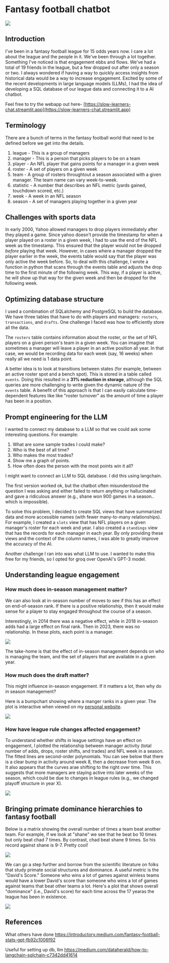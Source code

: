 # Fantasy football chatbot

<!-- ![](assets/dalle_turtle.jpg) -->
![](assets/dalle_logo2.jpg)
<!-- ![](assets/dalle_logo3.webp) -->

## Introduction

I've been in a fantasy football league for 15 odds years now. I care a lot about the league and the people in it. We've been through a lot together. Something I've noticed is that engagement ebbs and flows. We've had a total of 19 friends in the league, but a few dropped out after only a season or two. I always wondered if having a way to quickly access insights from historical data would be a way to increase engagement. Excited by some of the recent developments in large language models (LLMs), I had the idea of developing a SQL database of our league data and connecting it to a AI chatbot.

Feel free to try the webapp out here- [https://slow-learners-chat.streamlit.app](https://slow-learners-chat.streamlit.app)

## Terminology

There are a bunch of terms in the fantasy football world that need to be defined before we get into the details.

1. league - This is a group of managers
2. manager - This is a person that picks players to be on a team
3. player - An NFL player that gains points for a manager in a given week
4. roster - A set of players on a given week
5. team - A group of rosters throughtout a season associated with a given manager. The team name can vary week-to-week. 
6. statistic - A number that describes an NFL metric (yards gained, touchdown scored, etc.)
7. week - A week in an NFL season
8. season - A set of managers playing together in a given year

## Challenges with sports data

<!-- talk about database normalization maybe (1NF, 2NF, 3NF compliant) -->

In early 2000, Yahoo allowed managers to drop players immediately after they played a game. Since yahoo doesn't provide the timestamp for when a player played on a roster in a given week, I had to use the end of the NFL week as the timestamp. This ensured that the player would not be dropped _before_ playing that week. However, in cases where a manager dropped the player earlier in the week, the events table would say that the player was only active the week before. So, to deal with this challenge, I wrote a function in python that scans through the events table and adjusts the drop time to the first minute of the following week. This way, if a player is active, he will show up that way for the given week and then be dropped for the following week.

## Optimizing database structure

I used a combination of SQLalchemy and PostgreSQL to build the database. We have three tables that have to do with players and managers: `rosters`, `transactions`, and `drafts`. One challenge I faced was how to efficiently store all the data.

The `rosters` table contains information about the roster, or the set of NFL players on a given person's team in a given week. You can imagine that sometimes a manager will leave a player in an active position all year. In that case, we would be recording data for each week (say, 16 weeks) when really all we need is 1 data point.

A better idea is to look at transitions between states (for example, between an active roster spot and a bench spot). This is stored in a table called `events`. Doing this resulted in a __31% reduction in storage__, although the SQL queries are more challenging to write given the dynamic nature of the `events` table. A benefit of this approach is that I can easily calculate time-dependent features like like "roster turnover" as the amount of time a player has been in a position.

## Prompt engineering for the LLM

I wanted to connect my database to a LLM so that we could ask some interesting questions. For example:
1. What are some sample trades I could make?
2. Who is the best of all time?
3. Who makes the most trades?
4. Show me a graph of points.
5. How often does the person with the most points win it all?

I might want to connect an LLM to SQL database. I did this using langchain.

The first version worked ok, but the chatbot often misunderstood the question I was asking and either failed to return anything or hallucinated and gave a ridiculous answer (e.g., shane won 900 games in a season.. which is impossible).

To solve this problem, I decided to create SQL views that have summarized data and more accessible names (with fewer many-to-many relationships). For example, I created a `slots` view that has NFL players on a given manager's roster for each week and year. I also created a `standings` view that has the records for each manager in each year. By only providing these views and the context of the column names, I was able to greatly improve the accuracy of the AI.

Another challenge I ran into was what LLM to use. I wanted to make this free for my friends, so I opted for groq over OpenAI's GPT-3 model. 

## Understanding league engagement

### How much does in-season management matter?

We can also look at in-season number of moves to see if this has an effect on end-of-season rank. If there is a positive relationship, then it would make sense for a player to stay engaged throughout the course of a season.

Interestingly, in 2014 there was a negative effect, while in 2018 in-season adds had a large effect on final rank. Then in 2023, there was no relationship. In these plots, each point is a manager.

![](figures/roster_adds_rank.png)

The take-home is that the effect of in-season management depends on who is managing the team, and the set of players that are available in a given year.

### How much does the draft matter?

This might influence in-season engagement. If it matters a lot, then why do in season management?

Here is a bumpchart showing where a manger ranks in a given year. The plot is interactive when viewed on my [personal website](https://celiason.github.io/4-software).

![](bumpchart.png)


### How have league rule changes affected engagement?

To understand whether shifts in league settings have an effect on engagement, I plotted the relationship between manager activity (total number of adds, drops, roster shifts, and trades) and NFL week in a season. The fitted lines are second-order polynomials. You can see below that there is a clear bump in activity around week 8, then a decrease from week 8 on. It also appears that the curves arae shifting to the right over time. This suggests that more managers are staying active into later weeks of the season, which could be due to changes in league rules (e.g., we changed playoff structure in year X).

![](figures/events_over_time_lmplot.png)

<!-- To look at this more closely, I plotted manager activity by year for only week 15. There is a clear linear increase in activity from 2007 to 2023.

![](figures/events_over_time_week15.png)

When we look at week 2, this pattern is not present:

![](figures/events_over_time_week2.png) -->


<!-- ### Are there temporal changes in manager behavior that can be used to predict when they might leave the league?

Possible metrics that could be useful in understanding manager engagement are roster turnover (the xx) and the overall number of moves (or transactions) made by a player.

Some possibilities- 
number of moves a manager makes
outcome maybe- if they win a week or not.

some players make very few moves. maybe if they knew if the moves mattered they would be more engaged? I think that's the idea here.

Overall number of moves would be the unique events made by a manager.

Let's say a player makes 25 moves in a week before a game and they win. The opposing player made 0 moves and they lost. Then we might suspect that the number of moves mattered. However, in the case of the player with 0 moves it could be that they have a really good team from the draft and they just don't need to make any moves because the team is fine as it is. In this case, we would expect a negative correlation between number of moves and number of wins.

This is analogous to customer purchase behavior. We could have someone that clicks on a lot but never buys (wins), or someone that clicks strategically and makes a purchase (wins a game). But what about the influence that a draft has on future behavior? In that case, we can start to think about 

(NB: I got this from someowhere else-https://www.vitroagency.com/the-parrot/what-marketers-learn-fantasy-football/)

- Opportunity cost (the fantasy football draft or swapping players during season play)
- Comparative advantage and gains (trading players to fill a position need)
- Market behavior including supply and demand shocks (injury, Bye Weeks)
- Consumer surplus (again, the draft)
- Imperfectly competitive markets (fantasy “super team” rosters)
- Game theory (analysis of player value in draft or trade)

One thing that would be cool is to somehow see if there are any trends in behavior. That is, do some managers act the same way year-to-year in terms of pickups, draft selections, etc. -->



## Bringing primate dominance hierarchies to fantasy football

Below is a matrix showing the overall number of times a team beat another team. For example, if we look at "shane" we see that he beat bo 10 times but only beat chad 7 times. By contrast, chad beat shane 9 times. So his record against shane is 9-7. Pretty cool!

![](figures/dominance_matrix.png)

We can go a step further and borrow from the scientific literature on folks that study primate social structures and dominance. A useful metric is the "David's Score." Someone who wins a lot of games against winless teams would have a lower David's score than someone who wins a lot of games against teams that beat other teams a lot. Here's a plot that shows overall "dominance" (i.e., David's score) for each time across the 17 yearas the league has been in existence.

![](figures/davids.png)


## References

What others have done
https://introductory.medium.com/fantasy-football-stats-gpt-fb92c1006f92

Useful for setting up db, llm
https://medium.com/dataherald/how-to-langchain-sqlchain-c7342dd41614

